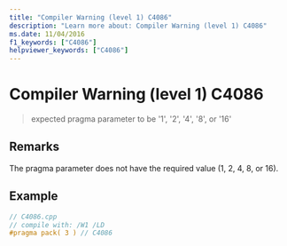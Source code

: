 ```yaml
---
title: "Compiler Warning (level 1) C4086"
description: "Learn more about: Compiler Warning (level 1) C4086"
ms.date: 11/04/2016
f1_keywords: ["C4086"]
helpviewer_keywords: ["C4086"]
---
```

# Compiler Warning (level 1) C4086

> expected pragma parameter to be '1', '2', '4', '8', or '16'

## Remarks

The pragma parameter does not have the required value (1, 2, 4, 8, or 16).

## Example

```cpp
// C4086.cpp
// compile with: /W1 /LD
#pragma pack( 3 ) // C4086
```

